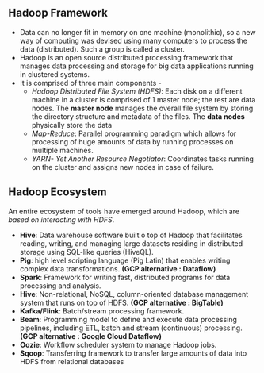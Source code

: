 ## Hadoop Framework
 - Data can no longer fit in memory on one machine (monolithic), so a new way of computing was devised using many computers to process the data (distributed). Such a group is called a cluster.
 - Hadoop is an open source distributed processing framework that manages data processing and storage for big data applications running in clustered systems.
 - It is comprised of three main components - 
	 - *Hadoop Distributed File System (HDFS)*: Each disk on a different machine in a cluster is comprised of 1 master node; the rest are data nodes. The **master node** manages the overall file system by storing the directory structure and metadata of the files. The **data nodes** physically store the data
	 - *Map-Reduce*: Parallel programming paradigm which allows for processing of huge amounts of data by running processes on multiple machines.
	 - *YARN- Yet Another Resource Negotiator*: Coordinates tasks running on the cluster and assigns new nodes in case of failure.

## Hadoop Ecosystem
An entire ecosystem of tools have emerged around Hadoop, which are *based on interacting with HDFS*. 
- **Hive**: Data warehouse software built o top of Hadoop that facilitates reading, writing, and managing large datasets residing in distributed storage using SQL-like queries (HiveQL).
- **Pig**: high level scripting language (Pig Latin) that enables writing complex data transformations. **(GCP alternative : Dataflow)**
- **Spark**: Framework for writing fast, distributed programs for data processing and analysis.
- **Hive**: Non-relational, NoSQL, column-oriented database management system that runs on top of HDFS. **(GCP alternative : BigTable)**
- **Kafka/Flink**: Batch/stream processing framework.
- **Beam**: Programming model to define and execute data processing pipelines, including ETL, batch and stream (continuous) processing. **(GCP alternative : Google Cloud Dataflow)**
- **Oozie**: Workflow scheduler system to manage Hadoop jobs.
- **Sqoop**: Transferring framework to transfer large amounts of data into HDFS from relational databases

